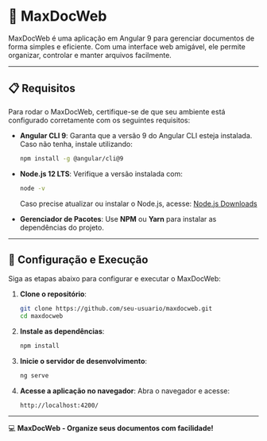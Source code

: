 # 🌟 MaxDocWeb

MaxDocWeb é uma aplicação em Angular 9 para gerenciar documentos de forma simples e eficiente. Com uma interface web amigável, ele permite organizar, controlar e manter arquivos facilmente.

---

## 📋 Requisitos
Para rodar o MaxDocWeb, certifique-se de que seu ambiente está configurado corretamente com os seguintes requisitos:

- **Angular CLI 9**: Garanta que a versão 9 do Angular CLI esteja instalada. Caso não tenha, instale utilizando:
  ```bash
  npm install -g @angular/cli@9
  ```

- **Node.js 12 LTS**: Verifique a versão instalada com:
  ```bash
  node -v
  ```
  Caso precise atualizar ou instalar o Node.js, acesse: [Node.js Downloads](https://nodejs.org/)

- **Gerenciador de Pacotes**: Use **NPM** ou **Yarn** para instalar as dependências do projeto.

---

## 🚀 Configuração e Execução

Siga as etapas abaixo para configurar e executar o MaxDocWeb:

1. **Clone o repositório**:
   ```bash
   git clone https://github.com/seu-usuario/maxdocweb.git
   cd maxdocweb
   ```

2. **Instale as dependências**:
   ```bash
   npm install
   ```

3. **Inicie o servidor de desenvolvimento**:
   ```bash
   ng serve
   ```

4. **Acesse a aplicação no navegador**:
   Abra o navegador e acesse:
   ```
   http://localhost:4200/
   ```

---
💻 **MaxDocWeb - Organize seus documentos com facilidade!**

